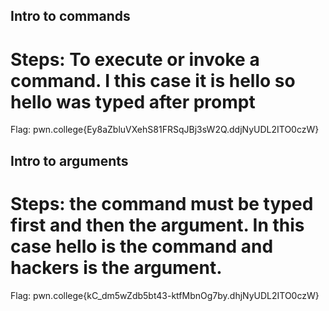 ## **Intro to commands**
# Steps: To execute or invoke a command. I this case it is hello so hello was typed after prompt
Flag: pwn.college{Ey8aZbluVXehS81FRSqJBj3sW2Q.ddjNyUDL2ITO0czW}
## **Intro to arguments**
# Steps: the command must be typed first and then the argument. In this case hello is the command and hackers is the argument.
Flag: pwn.college{kC_dm5wZdb5bt43-ktfMbnOg7by.dhjNyUDL2ITO0czW}

